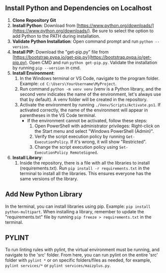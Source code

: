 ## Install Python and Dependencies on Localhost

1. **Clone Repository Git**
2. **Install Python**: Download from [https://www.python.org/downloads/](https://www.python.org/downloads/). Be sure to select the option to add Python to the PATH during installation.
3. **Validate Python Installation**: Open command prompt and run `python --version`.
4. **Install PIP**: Download the "get-pip.py" file from [https://bootstrap.pypa.io/get-pip.py](https://bootstrap.pypa.io/get-pip.py). Open CMD and run `python get-pip.py`. Validate the installation by running `pip --version` in cmd.
5. **Install Environment**:
    1. In the Windows terminal or VS Code, navigate to the program folder. Example: `cd C:\Users\YourUsername\MyProject`.
    2. Run command `python -m venv venv` (venv is a Python library, and the second venv indicates the name of the environment, let's always use that by default). A venv folder will be created in the repository.
    3. Activate the environment by running `./Venv/Scripts/Activate.ps1`. If activated correctly, the name of the environment will appear in parentheses in the VS Code terminal.
        - If the environment cannot be activated, follow these steps:
            1. Open PowerShell with administrator privileges: Right-click on the Start menu and select "Windows PowerShell (Admin)".
            2. Verify the script execution policy by running `Get-ExecutionPolicy`. If it's wrong, it will show "Restricted".
            3. Change the script execution policy using `Set-ExecutionPolicy RemoteSigned`.
6. **Install Library**:
    1. Inside the repository, there is a file with all the libraries to install (requirements.txt). Run `pip install -r requirements.txt` in the terminal to install all the libraries. This ensures everyone has the same versions of the library.

## Add New Python Library

In the terminal, you can install libraries using pip. Example: `pip install python-multipart`. When installing a library, remember to update the "requirements.txt" file by running `pip freeze > requirements.txt` in the terminal.

## PYLINT

To run linting rules with pylint, the virtual environment must be running, and navigate to the 'src' folder. From here, you can run pylint on the entire 'src' folder with `pylint *` or on specific folders/files as needed, for example, `pylint services/*` or `pylint services/maizplus.py`.

